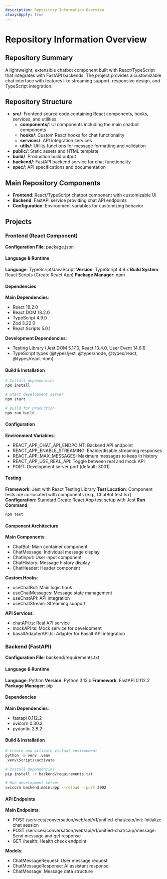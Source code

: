 ```yaml
---
description: Repository Information Overview
alwaysApply: true
---
```


# Repository Information Overview

## Repository Summary
A lightweight, extensible chatbot component built with React/TypeScript that integrates with FastAPI backends. The project provides a customizable chat interface with features like streaming support, responsive design, and TypeScript integration.

## Repository Structure
- **src/**: Frontend source code containing React components, hooks, services, and utilities
  - **components/**: UI components including the main chatbot components
  - **hooks/**: Custom React hooks for chat functionality
  - **services/**: API integration services
  - **utils/**: Utility functions for message formatting and validation
- **public/**: Static assets and HTML template
- **build/**: Production build output
- **backend/**: FastAPI backend service for chat functionality
- **spec/**: API specifications and documentation

## Main Repository Components
- **Frontend**: React/TypeScript chatbot component with customizable UI
- **Backend**: FastAPI service providing chat API endpoints
- **Configuration**: Environment variables for customizing behavior

## Projects

### Frontend (React Component)
**Configuration File**: package.json

#### Language & Runtime
**Language**: TypeScript/JavaScript
**Version**: TypeScript 4.9.x
**Build System**: React Scripts (Create React App)
**Package Manager**: npm

#### Dependencies
**Main Dependencies**:
- React 18.2.0
- React DOM 18.2.0
- TypeScript 4.9.0
- Zod 3.22.0
- React Scripts 5.0.1

**Development Dependencies**:
- Testing Library (Jest DOM 5.17.0, React 13.4.0, User Event 14.6.1)
- TypeScript types (@types/jest, @types/node, @types/react, @types/react-dom)

#### Build & Installation
```bash
# Install dependencies
npm install

# Start development server
npm start

# Build for production
npm run build
```

#### Configuration
**Environment Variables**:
- REACT_APP_CHAT_API_ENDPOINT: Backend API endpoint
- REACT_APP_ENABLE_STREAMING: Enable/disable streaming responses
- REACT_APP_MAX_MESSAGES: Maximum messages to keep in history
- REACT_APP_USE_REAL_API: Toggle between real and mock API
- PORT: Development server port (default: 3001)

#### Testing
**Framework**: Jest with React Testing Library
**Test Location**: Component tests are co-located with components (e.g., ChatBot.test.tsx)
**Configuration**: Standard Create React App test setup with Jest
**Run Command**:
```bash
npm test
```

#### Component Architecture
**Main Components**:
- ChatBot: Main container component
- ChatMessage: Individual message display
- ChatInput: User input component
- ChatHistory: Message history display
- ChatHeader: Header component

**Custom Hooks**:
- useChatBot: Main logic hook
- useChatMessages: Message state management
- useChatAPI: API integration
- useChatStream: Streaming support

**API Services**:
- chatAPI.ts: Real API service
- mockAPI.ts: Mock service for development
- basaltAdapterAPI.ts: Adapter for Basalt API integration

### Backend (FastAPI)
**Configuration File**: backend/requirements.txt

#### Language & Runtime
**Language**: Python
**Version**: Python 3.13.x
**Framework**: FastAPI 0.112.2
**Package Manager**: pip

#### Dependencies
**Main Dependencies**:
- fastapi 0.112.2
- uvicorn 0.30.3
- pydantic 2.8.2

#### Build & Installation
```bash
# Create and activate virtual environment
python -m venv .venv
.venv\Scripts\activate

# Install dependencies
pip install -r backend/requirements.txt

# Run development server
uvicorn backend.main:app --reload --port 3002
```

#### API Endpoints
**Main Endpoints**:
- POST /services/conversation/web/api/v1/unified-chat/caip/init: Initialize chat session
- POST /services/conversation/web/api/v1/unified-chat/caip/message: Send message and get response
- GET /health: Health check endpoint

**Models**:
- ChatMessageRequest: User message request
- ChatMessageResponse: AI assistant response
- ChatMessage: Message data structure